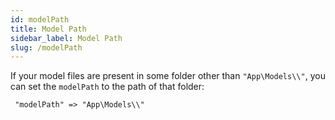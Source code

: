 ```yaml
---
id: modelPath
title: Model Path
sidebar_label: Model Path
slug: /modelPath
---
```


If your model files are present in some folder other than `"App\Models\\"`, you can set the `modelPath` to the path of that folder:

```
 "modelPath" => "App\Models\\"
```
